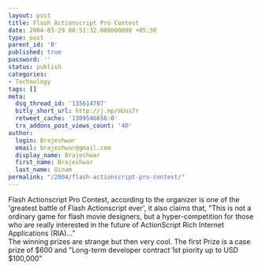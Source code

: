 ```yaml
---
layout: post
title: Flash Actionscript Pro Contest
date: 2004-03-29 08:51:32.000000000 +05:30
type: post
parent_id: '0'
published: true
password: ''
status: publish
categories:
- Technology
tags: []
meta:
  dsq_thread_id: '135614707'
  bitly_short_url: http://j.mp/mUus7r
  retweet_cache: '1309546656:0'
  trx_addons_post_views_count: '40'
author:
  login: Brajeshwar
  email: brajeshwar@gmail.com
  display_name: Brajeshwar
  first_name: Brajeshwar
  last_name: Oinam
permalink: "/2004/flash-actionscript-pro-contest/"
---
```

<p>Flash Actionscript Pro Contest, according to the organizer is one of the 'greatest battle of Flash Actionscript ever', it also claims that, "This is not a ordinary game for flash movie designers, but a hyper-competition for those who are really interested in the future of ActionScript Rich Internet Applications (RIA)..."<br />
The winning prizes are strange but then very cool. The first Prize is a case prize of $600 and "Long-term developer contract 1st piority up to USD $100,000"</p>
